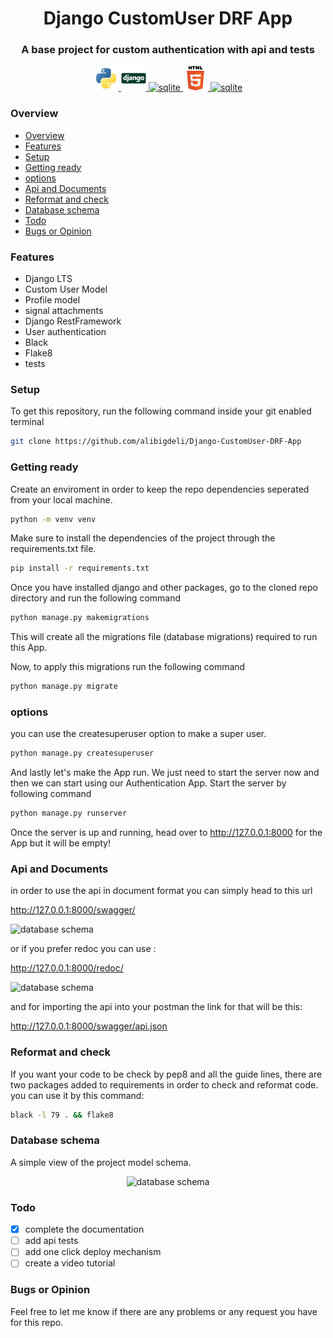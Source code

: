 <h1 align="center">Django CustomUser DRF App</h1>
<h3 align="center">A base project for custom authentication with api and tests</h3>
<p align="center">
<a href="https://www.python.org" target="_blank"> <img src="https://raw.githubusercontent.com/devicons/devicon/master/icons/python/python-original.svg" alt="python" width="40" height="40"/> </a>
<a href="https://www.djangoproject.com/" target="_blank"> <img src="https://raw.githubusercontent.com/devicons/devicon/master/icons/django/django-original.svg" alt="django" width="40" height="40"/> </a>
<a href="https://www.django-rest-framework.org/" target="_blank"> <img src="https://www.django-rest-framework.org/img/logo.png" alt="sqlite" width="90" height="40"/> </a>
<a href="https://www.w3.org/html/" target="_blank"> <img src="https://raw.githubusercontent.com/devicons/devicon/master/icons/html5/html5-original-wordmark.svg" alt="html5" width="40" height="40"/> </a> <a href="https://developer.mozilla.org/en-US/docs/Web/JavaScript" target="_blank">
</a>
<a href="https://www.sqlite.org/" target="_blank"> <img src="https://www.vectorlogo.zone/logos/sqlite/sqlite-icon.svg" alt="sqlite" width="40" height="40"/> </a>
</p>

### Overview
- [Overview](#overview)
- [Features](#features)
- [Setup](#setup)
- [Getting ready](#getting-ready)
- [options](#options)
- [Api and Documents](#api-and-documents)
- [Reformat and check](#reformat-and-check)
- [Database schema](#database-schema)
- [Todo](#todo)
- [Bugs or Opinion](#bugs-or-opinion)


### Features
- Django LTS
- Custom User Model
- Profile model
- signal attachments
- Django RestFramework
- User authentication
- Black
- Flake8
- tests

### Setup
To get this repository, run the following command inside your git enabled terminal
```bash
git clone https://github.com/alibigdeli/Django-CustomUser-DRF-App
```

### Getting ready
Create an enviroment in order to keep the repo dependencies seperated from your local machine.
```bash
python -m venv venv
```

Make sure to install the dependencies of the project through the requirements.txt file.
```bash
pip install -r requirements.txt
```

Once you have installed django and other packages, go to the cloned repo directory and run the following command

```bash
python manage.py makemigrations
```

This will create all the migrations file (database migrations) required to run this App.

Now, to apply this migrations run the following command
```bash
python manage.py migrate
```

### options
you can use the createsuperuser option to make a super user.
```bash
python manage.py createsuperuser
```

And lastly let's make the App run. We just need to start the server now and then we can start using our Authentication App. Start the server by following command

```bash
python manage.py runserver
```

Once the server is up and running, head over to http://127.0.0.1:8000 for the App but it will be empty!

### Api and Documents
in order to use the api in document format you can simply head to this url

http://127.0.0.1:8000/swagger/

<img src="https://user-images.githubusercontent.com/29748439/145015922-9f1d4717-796d-40db-8763-be303ef59bd0.png" alt="database schema" width="720"/>
</p>


or if you prefer redoc you can use :

http://127.0.0.1:8000/redoc/

<img src="https://user-images.githubusercontent.com/29748439/145016099-db5ffdfe-7911-4af8-88c8-6df19031b925.png" alt="database schema" width="720"/>

and for importing the api into your postman the link for that will be this:

http://127.0.0.1:8000/swagger/api.json


### Reformat and check
If you want your code to be check by pep8 and all the guide lines, there are two packages added to requirements in order to check and reformat code.
you can use it by this command:
```bash
black -l 79 . && flake8
```


### Database schema
A simple view of the project model schema.
<p align="center">
<img src="https://user-images.githubusercontent.com/29748439/145015815-378fd529-74f9-49f2-9856-2db6f228e3b7.png" alt="database schema" width="300"/>
</p>

### Todo
- [x] complete the documentation
- [ ] add api tests
- [ ] add one click deploy mechanism
- [ ] create a video tutorial

### Bugs or Opinion
Feel free to let me know if there are any problems or any request you have for this repo.
